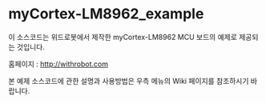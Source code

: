 myCortex-LM8962_example
=======================

이 소스코드는 위드로봇에서 제작한 myCortex-LM8962 MCU 보드의 예제로 제공되는 것입니다.

홈페이지 : http://withrobot.com

본 예제 소스코드에 관한 설명과 사용방법은 우측 메뉴의 Wiki 페이지를 참조하시기 바랍니다.

